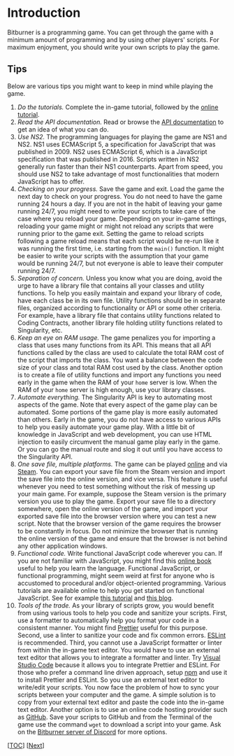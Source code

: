 # Introduction

Bitburner is a programming game. You can get through the game with a minimum
amount of programming and by using other players' scripts. For maximum
enjoyment, you should write your own scripts to play the game.

## Tips

Below are various tips you might want to keep in mind while playing the game.

1. _Do the tutorials._ Complete the in-game tutorial, followed by the
   [online tutorial](https://bitburner.readthedocs.io/en/latest/guidesandtips/gettingstartedguideforbeginnerprogrammers.html).
1. _Read the API documentation._ Read or browse the
   [API documentation](https://github.com/bitburner-official/bitburner-src/blob/dev/markdown/bitburner.ns.md)
   to get an idea of what you can do.
1. _Use NS2._ The programming languages for playing the game are NS1 and NS2.
   NS1 uses ECMAScript 5, a specification for JavaScript that was published
   in 2009. NS2 uses ECMAScript 6, which is a JavaScript specification that was
   published in 2016. Scripts written in NS2 generally run faster than their NS1
   counterparts. Apart from speed, you should use NS2 to take advantage of most
   functionalities that modern JavaScript has to offer.
1. _Checking on your progress._ Save the game and exit. Load the game the next
   day to check on your progress. You do not need to have the game running 24
   hours a day. If you are not in the habit of leaving your game running 24/7,
   you might need to write your scripts to take care of the case where you
   reload your game. Depending on your in-game settings, reloading your game
   might or might not reload any scripts that were running prior to the game
   exit. Setting the game to reload scripts following a game reload means that
   each script would be re-run like it was running the first time, i.e. starting
   from the `main()` function. It might be easier to write your scripts with the
   assumption that your game would be running 24/7, but not everyone is able to
   leave their computer running 24/7.
1. _Separation of concern._ Unless you know what you are doing, avoid the urge
   to have a library file that contains all your classes and utility functions.
   To help you easily maintain and expand your library of code, have each class
   be in its own file. Utility functions should be in separate files, organized
   according to functionality or API or some other criteria. For example, have a
   library file that contains utility functions related to Coding Contracts,
   another library file holding utility functions related to Singularity, etc.
1. _Keep an eye on RAM usage._ The game penalizes you for importing a class that
   uses many functions from its API. This means that all API functions called by
   the class are used to calculate the total RAM cost of the script that imports
   the class. You want a balance between the code size of your class and total
   RAM cost used by the class. Another option is to create a file of utility
   functions and import any functions you need early in the game when the RAM of
   your `home` server is low. When the RAM of your `home` server is high enough,
   use your library classes.
1. _Automate everything._ The Singularity API is key to automating most aspects
   of the game. Note that every aspect of the game play can be automated. Some
   portions of the game play is more easily automated than others. Early in the
   game, you do not have access to various APIs to help you easily automate your
   game play. With a little bit of knowledge in JavaScript and web development,
   you can use HTML injection to easily circumvent the manual game play early in
   the game. Or you can go the manual route and slog it out until you have
   access to the Singularity API.
1. _One save file, multiple platforms._ The game can be played
   [online](https://danielyxie.github.io/bitburner/) and via
   [Steam](https://store.steampowered.com/app/1812820/Bitburner/). You can
   export your save file from the Steam version and import the save file into
   the online version, and vice versa. This feature is useful whenever you need
   to test something without the risk of messing up your main game. For example,
   suppose the Steam version is the primary version you use to play the game.
   Export your save file to a directory somewhere, open the online version of
   the game, and import your exported save file into the browser version where
   you can test a new script. Note that the browser version of the game requires
   the browser to be constantly in focus. Do not minimize the browser that is
   running the online version of the game and ensure that the browser is not
   behind any other application windows.
1. _Functional code._ Write functional JavaScript code wherever you can. If you
   are not familiar with JavaScript, you might find this
   [online book](https://eloquentjavascript.net/) useful to help you learn the
   language. Functional JavaScript, or functional programming, might seem weird
   at first for anyone who is accustomed to procedural and/or object-oriented
   programming. Various tutorials are available online to help you get started
   on functional JavaScript. See for example
   [this tutorial](https://opensource.com/article/17/6/functional-javascript)
   and [this blog](https://jrsinclair.com/).
1. _Tools of the trade._ As your library of scripts grow, you would benefit from
   using various tools to help you code and sanitize your scripts. First, use a
   formatter to automatically help you format your code in a consistent manner.
   You might find [Prettier](https://prettier.io/) useful for this purpose.
   Second, use a linter to sanitize your code and fix common errors.
   [ESLint](https://eslint.org/) is recommended. Third, you cannot use a
   JavaScript formatter or linter from within the in-game text editor. You would
   have to use an external text editor that allows you to integrate a formatter
   and linter. Try [Visual Studio Code](https://code.visualstudio.com/) because
   it allows you to integrate Prettier and ESLint. For those who prefer a
   command line driven approach, setup
   [npm](<https://en.wikipedia.org/wiki/Npm_(software)>) and use it to install
   Prettier and ESLint. So you use an external text editor to write/edit your
   scripts. You now face the problem of how to sync your scripts between your
   computer and the game. A simple solution is to copy from your external text
   editor and paste the code into the in-game text editor. Another option is to
   use an online code hosting provider such as [GitHub](https://github.com/).
   Save your scripts to GitHub and from the Terminal of the game use the command
   `wget` to download a script into your game. Ask on the
   [Bitburner server of Discord](https://discord.com/invite/TFc3hKD) for more
   options.

[[TOC](README.md "Table of Contents")] [[Next](start.md "Starting out")]
